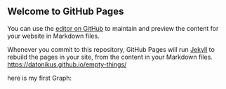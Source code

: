 ## Welcome to GitHub Pages

You can use the [editor on GitHub](https://github.com/Datonikus/empty-things/edit/master/README.md) to maintain and preview the content for your website in Markdown files.

Whenever you commit to this repository, GitHub Pages will run [Jekyll](https://jekyllrb.com/) to rebuild the pages in your site, from the content in your Markdown files.   https://datonikus.github.io/empty-things/

here is my first Graph: 

